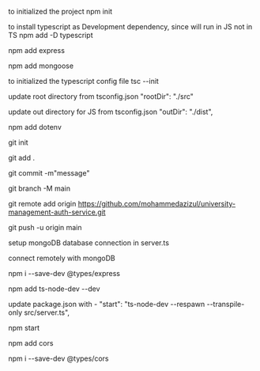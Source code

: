 to initialized the project
npm init

to install typescript as Development dependency, since will run in JS not in TS
npm add -D typescript

npm add express

npm add mongoose

to initialized the typescript config file
tsc --init

update root directory from tsconfig.json
"rootDir": "./src"

update out directory for JS from tsconfig.json
"outDir": "./dist", 

npm add dotenv

git init 

git add  .

git commit -m"message"

git branch -M main

git remote add origin https://github.com/mohammedazizul/university-management-auth-service.git

git push -u origin main

setup mongoDB database connection in server.ts

connect remotely with mongoDB

npm i --save-dev @types/express

npm add ts-node-dev --dev

update package.json with - 
"start": "ts-node-dev --respawn --transpile-only src/server.ts",

npm start

npm add cors

npm i --save-dev @types/cors

